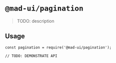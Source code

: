 # `@mad-ui/pagination`

> TODO: description

## Usage

```
const pagination = require('@mad-ui/pagination');

// TODO: DEMONSTRATE API
```
